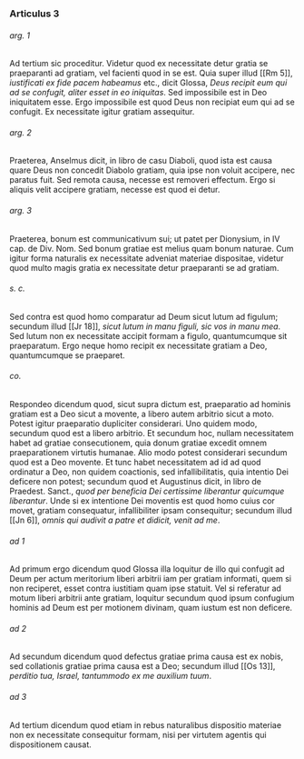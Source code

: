 ### Articulus 3

###### arg. 1
Ad tertium sic proceditur. Videtur quod ex necessitate detur gratia se praeparanti ad gratiam, vel facienti quod in se est. Quia super illud [[Rm 5]], *iustificati ex fide pacem habeamus* etc., dicit Glossa, *Deus recipit eum qui ad se confugit, aliter esset in eo iniquitas*. Sed impossibile est in Deo iniquitatem esse. Ergo impossibile est quod Deus non recipiat eum qui ad se confugit. Ex necessitate igitur gratiam assequitur.

###### arg. 2
Praeterea, Anselmus dicit, in libro de casu Diaboli, quod ista est causa quare Deus non concedit Diabolo gratiam, quia ipse non voluit accipere, nec paratus fuit. Sed remota causa, necesse est removeri effectum. Ergo si aliquis velit accipere gratiam, necesse est quod ei detur.

###### arg. 3
Praeterea, bonum est communicativum sui; ut patet per Dionysium, in IV cap. de Div. Nom. Sed bonum gratiae est melius quam bonum naturae. Cum igitur forma naturalis ex necessitate adveniat materiae dispositae, videtur quod multo magis gratia ex necessitate detur praeparanti se ad gratiam.

###### s. c.
Sed contra est quod homo comparatur ad Deum sicut lutum ad figulum; secundum illud [[Jr 18]], *sicut lutum in manu figuli, sic vos in manu mea*. Sed lutum non ex necessitate accipit formam a figulo, quantumcumque sit praeparatum. Ergo neque homo recipit ex necessitate gratiam a Deo, quantumcumque se praeparet.

###### co.
Respondeo dicendum quod, sicut supra dictum est, praeparatio ad hominis gratiam est a Deo sicut a movente, a libero autem arbitrio sicut a moto. Potest igitur praeparatio dupliciter considerari. Uno quidem modo, secundum quod est a libero arbitrio. Et secundum hoc, nullam necessitatem habet ad gratiae consecutionem, quia donum gratiae excedit omnem praeparationem virtutis humanae. Alio modo potest considerari secundum quod est a Deo movente. Et tunc habet necessitatem ad id ad quod ordinatur a Deo, non quidem coactionis, sed infallibilitatis, quia intentio Dei deficere non potest; secundum quod et Augustinus dicit, in libro de Praedest. Sanct., *quod per beneficia Dei certissime liberantur quicumque liberantur*. Unde si ex intentione Dei moventis est quod homo cuius cor movet, gratiam consequatur, infallibiliter ipsam consequitur; secundum illud [[Jn 6]], *omnis qui audivit a patre et didicit, venit ad me*.

###### ad 1
Ad primum ergo dicendum quod Glossa illa loquitur de illo qui confugit ad Deum per actum meritorium liberi arbitrii iam per gratiam informati, quem si non reciperet, esset contra iustitiam quam ipse statuit. Vel si referatur ad motum liberi arbitrii ante gratiam, loquitur secundum quod ipsum confugium hominis ad Deum est per motionem divinam, quam iustum est non deficere.

###### ad 2
Ad secundum dicendum quod defectus gratiae prima causa est ex nobis, sed collationis gratiae prima causa est a Deo; secundum illud [[Os 13]], *perditio tua, Israel, tantummodo ex me auxilium tuum*.

###### ad 3
Ad tertium dicendum quod etiam in rebus naturalibus dispositio materiae non ex necessitate consequitur formam, nisi per virtutem agentis qui dispositionem causat.

